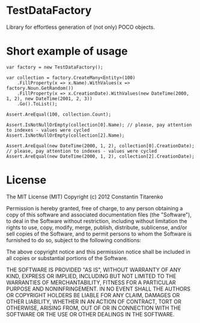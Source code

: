 TestDataFactory
===============

Library for effortless generation of (not only) POCO objects.

Short example of usage
======================

	var factory = new TestDataFactory();

    var collection = factory.CreateMany<Entity>(100)
        .FillProperty(x => x.Name).WithValues(x => factory.Noun.GetRandom())
        .FillProperty(x => x.CreationDate).WithValues(new DateTime(2000, 1, 2), new DateTime(2001, 2, 3))
        .Go().ToList();

    Assert.AreEqual(100, collection.Count);

    Assert.IsNotNullOrEmpty(collection[0].Name); // please, pay attention to indexes - values were cycled
    Assert.IsNotNullOrEmpty(collection[2].Name);

    Assert.AreEqual(new DateTime(2000, 1, 2), collection[0].CreationDate); // please, pay attention to indexes - values were cycled
    Assert.AreEqual(new DateTime(2000, 1, 2), collection[2].CreationDate);
    
License
=======

The MIT License (MIT)
Copyright (c) 2012 Constantin Titarenko

Permission is hereby granted, free of charge, to any person obtaining a copy of this software and associated documentation files (the "Software"), to deal in the Software without restriction, including without limitation the rights to use, copy, modify, merge, publish, distribute, sublicense, and/or sell copies of the Software, and to permit persons to whom the Software is furnished to do so, subject to the following conditions:

The above copyright notice and this permission notice shall be included in all copies or substantial portions of the Software.

THE SOFTWARE IS PROVIDED "AS IS", WITHOUT WARRANTY OF ANY KIND, EXPRESS OR IMPLIED, INCLUDING BUT NOT LIMITED TO THE WARRANTIES OF MERCHANTABILITY, FITNESS FOR A PARTICULAR PURPOSE AND NONINFRINGEMENT. IN NO EVENT SHALL THE AUTHORS OR COPYRIGHT HOLDERS BE LIABLE FOR ANY CLAIM, DAMAGES OR OTHER LIABILITY, WHETHER IN AN ACTION OF CONTRACT, TORT OR OTHERWISE, ARISING FROM, OUT OF OR IN CONNECTION WITH THE SOFTWARE OR THE USE OR OTHER DEALINGS IN THE SOFTWARE.
